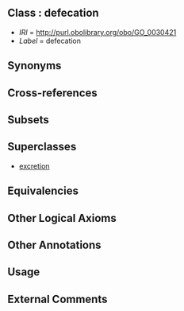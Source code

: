 
## Class : defecation

 * *IRI* = http://purl.obolibrary.org/obo/GO_0030421
 * *Label* = defecation

## Synonyms


## Cross-references


## Subsets


## Superclasses

 * [excretion](../../GO/88/GO_0007588.md)

## Equivalencies


## Other Logical Axioms


## Other Annotations


## Usage


## External Comments

